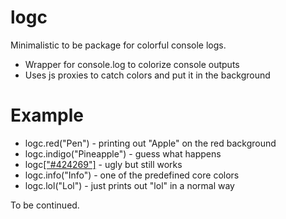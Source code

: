 # logc
Minimalistic to be package for colorful console logs.

- Wrapper for console.log to colorize console outputs
- Uses js proxies to catch colors and put it in the background
# Example
- logc.red("Pen") - printing out "Apple" on the red background
- logc.indigo("Pineapple") - guess what happens
- logc[["#424269"]]("Apple") - ugly but still works
- logc.info("Info") - one of the predefined core colors
- logc.lol("Lol") - just prints out "lol" in a normal way

To be continued.
